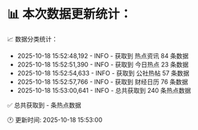 📊 本次数据更新统计：
==========================

📈 数据分类统计：
- 2025-10-18 15:52:48,192 - INFO - 获取到 热点资讯 84 条数据
- 2025-10-18 15:52:51,390 - INFO - 获取到 今日热点 23 条数据
- 2025-10-18 15:52:54,633 - INFO - 获取到 公社热帖 57 条数据
- 2025-10-18 15:52:57,766 - INFO - 获取到 财经日历 76 条数据
- 2025-10-18 15:53:00,641 - INFO - 总共获取到 240 条热点数据

✅ 总共获取到 - 条热点数据

🕐 更新时间: 2025-10-18 15:53:00
